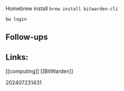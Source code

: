 Homebrew install
```brew install bitwarden-cli```

```bw login```



## Follow-ups


## Links: 
[[computing]]
[[BitWarden]]


202407231431
